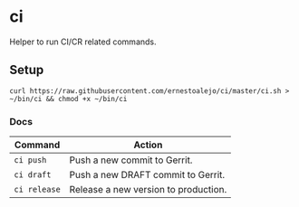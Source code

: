 
# ci

Helper to run CI/CR related commands.


## Setup

```shell
curl https://raw.githubusercontent.com/ernestoalejo/ci/master/ci.sh > ~/bin/ci && chmod +x ~/bin/ci
```


### Docs


| Command | Action |
| ------- | ------ |
| `ci push` | Push a new commit to Gerrit. |
| `ci draft` | Push a new DRAFT commit to Gerrit. |
| `ci release` | Release a new version to production. |
